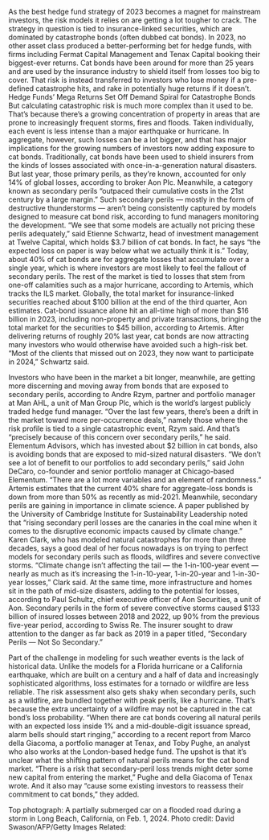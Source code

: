 As the best hedge fund strategy of 2023 becomes a magnet for mainstream investors, the risk models it relies on are getting a lot tougher to crack.
The strategy in question is tied to insurance-linked securities, which are dominated by catastrophe bonds (often dubbed cat bonds). In 2023, no other asset class produced a better-performing bet for hedge funds, with firms including Fermat Capital Management and Tenax Capital booking their biggest-ever returns.
Cat bonds have been around for more than 25 years and are used by the insurance industry to shield itself from losses too big to cover. That risk is instead transferred to investors who lose money if a pre-defined catastrophe hits, and rake in potentially huge returns if it doesn’t.
Hedge Funds’ Mega Returns Set Off Demand Spiral for Catastrophe Bonds
But calculating catastrophic risk is much more complex than it used to be. That’s because there’s a growing concentration of property in areas that are prone to increasingly frequent storms, fires and floods. Taken individually, each event is less intense than a major earthquake or hurricane. In aggregate, however, such losses can be a lot bigger, and that has major implications for the growing numbers of investors now adding exposure to cat bonds.
Traditionally, cat bonds have been used to shield insurers from the kinds of losses associated with once-in-a-generation natural disasters. But last year, those primary perils, as they’re known, accounted for only 14% of global losses, according to broker Aon Plc. Meanwhile, a category known as secondary perils “outpaced their cumulative costs in the 21st century by a large margin.”
Such secondary perils — mostly in the form of destructive thunderstorms — aren’t being consistently captured by models designed to measure cat bond risk, according to fund managers monitoring the development.
“We see that some models are actually not pricing these perils adequately,” said Etienne Schwartz, head of investment management at Twelve Capital, which holds $3.7 billion of cat bonds. In fact, he says “the expected loss on paper is way below what we actually think it is.”
Today, about 40% of cat bonds are for aggregate losses that accumulate over a single year, which is where investors are most likely to feel the fallout of secondary perils. The rest of the market is tied to losses that stem from one-off calamities such as a major hurricane, according to Artemis, which tracks the ILS market.
Globally, the total market for insurance-linked securities reached about $100 billion at the end of the third quarter, Aon estimates. Cat-bond issuance alone hit an all-time high of more than $16 billion in 2023, including non-property and private transactions, bringing the total market for the securities to $45 billion, according to Artemis.
After delivering returns of roughly 20% last year, cat bonds are now attracting many investors who would otherwise have avoided such a high-risk bet.
“Most of the clients that missed out on 2023, they now want to participate in 2024,” Schwartz said.

Investors who have been in the market a bit longer, meanwhile, are getting more discerning and moving away from bonds that are exposed to secondary perils, according to Andre Rzym, partner and portfolio manager at Man AHL, a unit of Man Group Plc, which is the world’s largest publicly traded hedge fund manager.
“Over the last few years, there’s been a drift in the market toward more per-occurrence deals,” namely those where the risk profile is tied to a single catastrophic event, Rzym said. And that’s “precisely because of this concern over secondary perils,” he said.
Elementum Advisors, which has invested about $2 billion in cat bonds, also is avoiding bonds that are exposed to mid-sized natural disasters.
“We don’t see a lot of benefit to our portfolios to add secondary perils,” said John DeCaro, co-founder and senior portfolio manager at Chicago-based Elementum. “There are a lot more variables and an element of randomness.”
Artemis estimates that the current 40% share for aggregate-loss bonds is down from more than 50% as recently as mid-2021.
Meanwhile, secondary perils are gaining in importance in climate science. A paper published by the University of Cambridge Institute for Sustainability Leadership noted that “rising secondary peril losses are the canaries in the coal mine when it comes to the disruptive economic impacts caused by climate change.”
Karen Clark, who has modeled natural catastrophes for more than three decades, says a good deal of her focus nowadays is on trying to perfect models for secondary perils such as floods, wildfires and severe convective storms.
“Climate change isn’t affecting the tail — the 1-in-100-year event — nearly as much as it’s increasing the 1-in-10-year, 1-in-20-year and 1-in-30-year losses,” Clark said.
At the same time, more infrastructure and homes sit in the path of mid-size disasters, adding to the potential for losses, according to Paul Schultz, chief executive officer of Aon Securities, a unit of Aon.
Secondary perils in the form of severe convective storms caused $133 billion of insured losses between 2018 and 2022, up 90% from the previous five-year period, according to Swiss Re. The insurer sought to draw attention to the danger as far back as 2019 in a paper titled, “Secondary Perils — Not So Secondary.”

Part of the challenge in modeling for such weather events is the lack of historical data. Unlike the models for a Florida hurricane or a California earthquake, which are built on a century and a half of data and increasingly sophisticated algorithms, loss estimates for a tornado or wildfire are less reliable.
The risk assessment also gets shaky when secondary perils, such as a wildfire, are bundled together with peak perils, like a hurricane. That’s because the extra uncertainty of a wildfire may not be captured in the cat bond’s loss probability.
“When there are cat bonds covering all natural perils with an expected loss inside 1% and a mid-double-digit issuance spread, alarm bells should start ringing,” according to a recent report from Marco della Giacoma, a portfolio manager at Tenax, and Toby Pughe, an analyst who also works at the London-based hedge fund.
The upshot is that it’s unclear what the shifting pattern of natural perils means for the cat bond market.
“There is a risk that secondary-peril loss trends might deter some new capital from entering the market,” Pughe and della Giacoma of Tenax wrote. And it also may “cause some existing investors to reassess their commitment to cat bonds,” they added.

Top photograph: A partially submerged car on a flooded road during a storm in Long Beach, California, on Feb. 1, 2024. Photo credit: David Swason/AFP/Getty Images
Related: